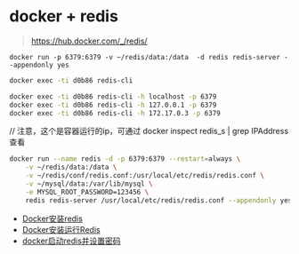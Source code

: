 # docker + redis

> https://hub.docker.com/_/redis/

```
docker run -p 6379:6379 -v ~/redis/data:/data  -d redis redis-server --appendonly yes
```

```bash
docker exec -ti d0b86 redis-cli

docker exec -ti d0b86 redis-cli -h localhost -p 6379 
docker exec -ti d0b86 redis-cli -h 127.0.0.1 -p 6379 
docker exec -ti d0b86 redis-cli -h 172.17.0.3 -p 6379 
```

// 注意，这个是容器运行的ip，可通过 docker inspect redis_s | grep IPAddress 查看

```bash
docker run --name redis -d -p 6379:6379 --restart=always \
    -v ~/redis/data:/data \
    -v ~/redis/conf/redis.conf:/usr/local/etc/redis/redis.conf \
    -v ~/mysql/data:/var/lib/mysql \
    -e MYSQL_ROOT_PASSWORD=123456 \
    redis redis-server /usr/local/etc/redis/redis.conf --appendonly yes --requirepass "redis123"
```

- [Docker安装redis](https://www.jianshu.com/p/2f95680f21c5)
- [Docker安装运行Redis](https://www.cnblogs.com/zhzhlong/p/9465670.html)
- [docker启动redis并设置密码](https://blog.csdn.net/qq_35981283/article/details/80338306)